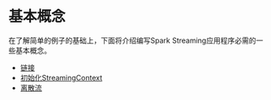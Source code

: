 # 基本概念

在了解简单的例子的基础上，下面将介绍编写Spark Streaming应用程序必需的一些基本概念。

* [链接](linking.md)
* [初始化StreamingContext](initializing-StreamingContext.md)
* [离散流](discretized-streams.md)